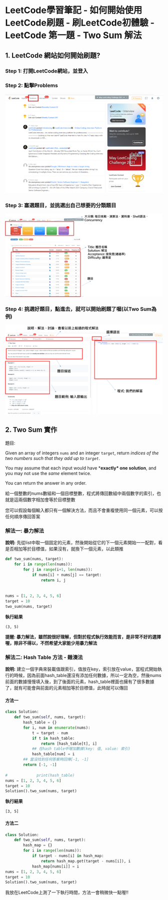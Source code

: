 

# LeetCode學習筆記 - 如何開始使用LeetCode刷題 - 刷LeetCode初體驗 - LeetCode 第一題 - Two Sum 解法









## 1. LeetCode 網站如何開始刷題?



### Step 1: 打開LeetCode網站，並登入



### Step 2: 點擊Problems

![image1](images\image1.png)





### Step 3: 塞選題目，並挑選出自己想要的分類題目



![image2](images\image2.png)



### Step 4: 挑選好題目，點進去，就可以開始刷題了喔(以Two Sum為例)



![image3](images\image3.png)





## 2. Two Sum 實作





題目: 



Given an array of integers `nums` and an integer `target`, return *indices of the two numbers such that they add up to `target`*.

You may assume that each input would have ***exactly\* one solution**, and you may not use the *same* element twice.

You can return the answer in any order.



給一個整數的nums數組和一個目標整數，程式將傳回數組中兩個數字的索引，也就是這兩個數字相加會等於目標整數

您可以假設每個輸入都只有一個解決方法，而且不會重複使用同一個元素，可以按任何順序傳回答案



### 解法一: 暴力解法



**說明:**  先從list中取一個固定的元素，然後開始從它的下一個元素開始一一配對，看是否相加等於目標值，如果沒有，就換下一個元素，以此類推

```Python
def two_sum(nums, target):
    for i in range(len(nums)):
        for j in range(i+1, len(nums)):
            if nums[i] + nums[j] == target:
                return i, j


nums = [1, 2, 3, 4, 5, 6]
target = 10
two_sum(nums, target)
```

**執行結果**

```
(3, 5)
```





**提醒: 暴力解法，雖然說很好理解，但對於程式執行效能而言，是非常不好的選擇喔，除非不得以，不然希望大家能少用暴力解法**



### 解法二: Hash Table 方法 - 雜湊法



**說明:** 建立一個字典來裝載值跟索引，值放在key，索引放在value，當程式開始執行的時候，因為前面hash_table還沒有添加任何數據，所以一定為空，然後nums前面的數據慢慢填入後，到了後面的元素，hash_table裡面也擁有了很多數據了，就有可能會與前面的元素相加等於目標值，此時就可以傳回





#### 方法一

```Python
class Solution:
    def two_sum(self, nums, target):
        hash_table = {}
        for i, num in enumerate(nums):
            t = target - num
            if t in hash_table:
                return [hash_table[t], i]
            ## 在hash table中增加數據(key: 值, value: 索引)
            hash_table[num] = i
        ## 當沒找到任何答案時回傳[-1, -1]
        return [-1, -1]
            
#             print(hash_table)
nums = [1, 2, 3, 4, 5, 6]
target = 10
Solution().two_sum(nums, target)  
```

**執行結果**

```
[3, 5]
```



#### 方法二



```Python
class Solution:
    def two_sum(self, nums, target):
        hash_map = {}
        for i in range(len(nums)):
            if target - nums[i] in hash_map:
                return hash_map.get(target - nums[i]), i
            hash_map[nums[i]] = i
nums = [1, 2, 3, 4, 5, 6]
target = 10
Solution().two_sum(nums, target)    
```



我放在LeetCode上測了一下執行時間，方法一會稍微快一點喔!!







